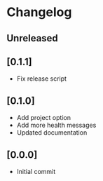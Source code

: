 # Changelog

## Unreleased

## [0.1.1]

- Fix release script

## [0.1.0]

- Add project option
- Add more health messages
- Updated documentation

## [0.0.0] 

 - Initial commit 
